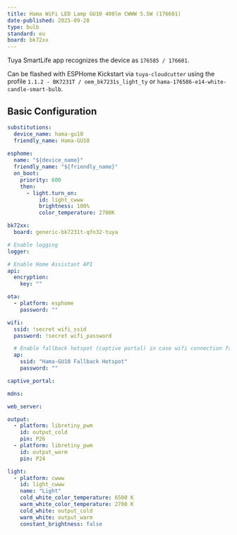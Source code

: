 ```yaml
---
title: Hama WiFi LED Lamp GU10 400lm CWWW 5.5W (176601)
date-published: 2025-09-28
type: bulb
standard: eu
board: bk72xx
---
```


Tuya SmartLife app recognizes the device as `176585 / 176601`.

Can be flashed with ESPHome Kickstart via `tuya-cloudcutter` using the profile `1.1.2 - BK7231T / oem_bk7231s_light_ty` or `hama-176586-e14-white-candle-smart-bulb`.

## Basic Configuration

```yaml
substitutions:
  device_name: hama-gu10
  friendly_name: Hama-GU10
  
esphome:
  name: "${device_name}"
  friendly_name: "${friendly_name}"
  on_boot:
    priority: 600
    then:
      - light.turn_on:
          id: light_cwww
          brightness: 100%
          color_temperature: 2700K

bk72xx:
  board: generic-bk7231t-qfn32-tuya

# Enable logging
logger:

# Enable Home Assistant API
api:
  encryption:
    key: ""

ota:
  - platform: esphome
    password: ""

wifi:
  ssid: !secret wifi_ssid
  password: !secret wifi_password

  # Enable fallback hotspot (captive portal) in case wifi connection fails
  ap:
    ssid: "Hama-GU10 Fallback Hotspot"
    password: ""

captive_portal:

mdns:

web_server:

output:
  - platform: libretiny_pwm
    id: output_cold
    pin: P26
  - platform: libretiny_pwm
    id: output_warm
    pin: P24

light:
  - platform: cwww
    id: light_cwww
    name: "Light"
    cold_white_color_temperature: 6500 K
    warm_white_color_temperature: 2700 K
    cold_white: output_cold
    warm_white: output_warm
    constant_brightness: false
```
